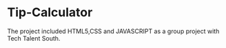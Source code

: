 # Tip-Calculator
The project included HTML5,CSS and JAVASCRIPT as a group project with Tech Talent South.
